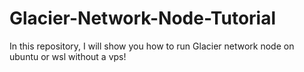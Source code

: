 # Glacier-Network-Node-Tutorial
In this repository, I will show you how to run Glacier network node on ubuntu or wsl without a vps!

